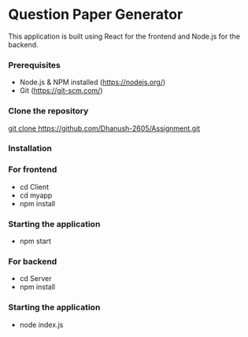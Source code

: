 # Question Paper Generator

This application is built using React for the frontend and Node.js for the backend.

### Prerequisites
- Node.js & NPM installed (https://nodejs.org/)
- Git (https://git-scm.com/)

### Clone the repository

[git clone https://github.com/Dhanush-2605/Assignment.git
](https://github.com/Dhanush-2605/Assignment.git)

### Installation

### For frontend
- cd Client
- cd myapp
- npm install

### Starting the application
- npm start

### For backend
- cd Server
- npm install

### Starting the application
- node index.js
